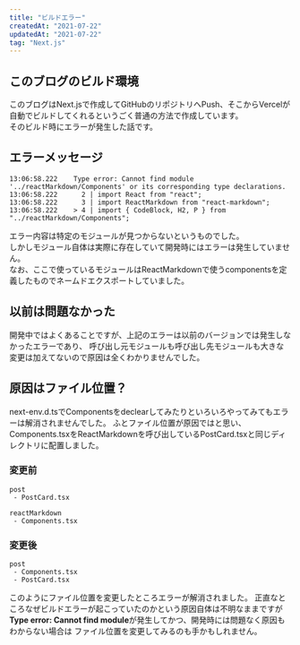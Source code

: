 ```yaml
---
title: "ビルドエラー"
createdAt: "2021-07-22"
updatedAt: "2021-07-22"
tag: "Next.js"
---
```


## このブログのビルド環境
このブログはNext.jsで作成してGitHubのリポジトリへPush、そこからVercelが自動でビルドしてくれるというごく普通の方法で作成しています。  
そのビルド時にエラーが発生した話です。

## エラーメッセージ
```
13:06:58.222  	Type error: Cannot find module '../reactMarkdown/Components' or its corresponding type declarations.
13:06:58.222  	  2 | import React from "react";
13:06:58.222  	  3 | import ReactMarkdown from "react-markdown";
13:06:58.222  	> 4 | import { CodeBlock, H2, P } from "../reactMarkdown/Components";
```
エラー内容は特定のモジュールが見つからないというものでした。  
しかしモジュール自体は実際に存在していて開発時にはエラーは発生していません。  
なお、ここで使っているモジュールはReactMarkdownで使うcomponentsを定義したものでネームドエクスポートしていました。


## 以前は問題なかった
開発中ではよくあることですが、上記のエラーは以前のバージョンでは発生しなかったエラーであり、
呼び出し元モジュールも呼び出し先モジュールも大きな変更は加えてないので原因は全くわかりませんでした。

## 原因はファイル位置？
next-env.d.tsでComponentsをdeclearしてみたりといろいろやってみてもエラーは解消されませんでした。
ふとファイル位置が原因ではと思い、Components.tsxをReactMarkdownを呼び出しているPostCard.tsxと同じディレクトリに配置しました。

### 変更前
```
post
 - PostCard.tsx

reactMarkdown
 - Components.tsx
```

### 変更後
```
post
 - Components.tsx
 - PostCard.tsx
```

このようにファイル位置を変更したところエラーが解消されました。
正直なところなぜビルドエラーが起こっていたのかという原因自体は不明なままですが
**Type error: Cannot find module**が発生してかつ、開発時には問題なく原因もわからない場合は
ファイル位置を変更してみるのも手かもしれません。


